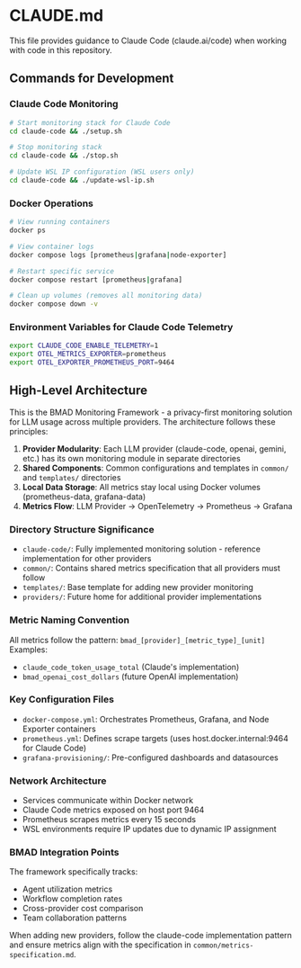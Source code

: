 # CLAUDE.md

This file provides guidance to Claude Code (claude.ai/code) when working with code in this repository.

## Commands for Development

### Claude Code Monitoring
```bash
# Start monitoring stack for Claude Code
cd claude-code && ./setup.sh

# Stop monitoring stack
cd claude-code && ./stop.sh

# Update WSL IP configuration (WSL users only)
cd claude-code && ./update-wsl-ip.sh
```

### Docker Operations
```bash
# View running containers
docker ps

# View container logs
docker compose logs [prometheus|grafana|node-exporter]

# Restart specific service
docker compose restart [prometheus|grafana]

# Clean up volumes (removes all monitoring data)
docker compose down -v
```

### Environment Variables for Claude Code Telemetry
```bash
export CLAUDE_CODE_ENABLE_TELEMETRY=1
export OTEL_METRICS_EXPORTER=prometheus
export OTEL_EXPORTER_PROMETHEUS_PORT=9464
```

## High-Level Architecture

This is the BMAD Monitoring Framework - a privacy-first monitoring solution for LLM usage across multiple providers. The architecture follows these principles:

1. **Provider Modularity**: Each LLM provider (claude-code, openai, gemini, etc.) has its own monitoring module in separate directories
2. **Shared Components**: Common configurations and templates in `common/` and `templates/` directories
3. **Local Data Storage**: All metrics stay local using Docker volumes (prometheus-data, grafana-data)
4. **Metrics Flow**: LLM Provider → OpenTelemetry → Prometheus → Grafana

### Directory Structure Significance
- `claude-code/`: Fully implemented monitoring solution - reference implementation for other providers
- `common/`: Contains shared metrics specification that all providers must follow
- `templates/`: Base template for adding new provider monitoring
- `providers/`: Future home for additional provider implementations

### Metric Naming Convention
All metrics follow the pattern: `bmad_[provider]_[metric_type]_[unit]`
Examples:
- `claude_code_token_usage_total` (Claude's implementation)
- `bmad_openai_cost_dollars` (future OpenAI implementation)

### Key Configuration Files
- `docker-compose.yml`: Orchestrates Prometheus, Grafana, and Node Exporter containers
- `prometheus.yml`: Defines scrape targets (uses host.docker.internal:9464 for Claude Code)
- `grafana-provisioning/`: Pre-configured dashboards and datasources

### Network Architecture
- Services communicate within Docker network
- Claude Code metrics exposed on host port 9464
- Prometheus scrapes metrics every 15 seconds
- WSL environments require IP updates due to dynamic IP assignment

### BMAD Integration Points
The framework specifically tracks:
- Agent utilization metrics
- Workflow completion rates
- Cross-provider cost comparison
- Team collaboration patterns

When adding new providers, follow the claude-code implementation pattern and ensure metrics align with the specification in `common/metrics-specification.md`.